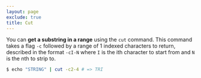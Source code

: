 ```yaml
---
layout: page
exclude: true
title: Cut
---
```


You can **get a substring in a range** using the `cut` command. This command takes a flag `-c` followed by a range of 1 indexed characters to return, described in the format `-cI-N` where `I` is the ith character to start from and `N` is the nth to strip to.
```bash
$ echo "STRING" | cut -c2-4 # => TRI
```

<!--stackedit_data:
eyJoaXN0b3J5IjpbMjIxNjEyNTMwLC0xOTQ3NTgzNiw3ODM2OD
U2MDEsLTE4NzU2OTc5MDJdfQ==
-->